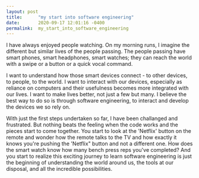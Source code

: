 ```yaml
---
layout: post
title:      "my start into software engineering"
date:       2020-09-17 12:01:16 -0400
permalink:  my_start_into_software_engineering
---
```



I have always enjoyed people watching. On my morning runs, I imagine the different but similar lives of the people passing. The people passing have smart phones, smart headphones, smart watches; they can reach the world with a swipe or a button or a quick vocal command. 

I want to understand how those smart devices connect - to other devices, to people, to the world. I want to interact with our devices, especially as reliance on computers and their usefulness becomes more integrated with our lives. I want to make lives better, not just a few but many. I believe the best way to do so is through software engineering, to interact and develop the devices we so rely on. 

With just the first steps undertaken so far, I have been challanged and frustrated. But nothing beats the feeling when the code works and the pieces start to come together. You start to look at the 'Netflix' button on the remote and wonder how the remote talks to the TV and how exactly it knows you're pushing the 'Netflix" button and not a different one. How does the smart watch know how many bench press reps you've completed? And you start to realize this exciting journey to learn software engineering is just the beginning of understanding the world around us, the tools at our disposal, and all the incredible possibilities. 


